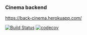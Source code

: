 ### Cinema backend

https://back-cinema.herokuapp.com/

[![Build Status](https://travis-ci.org/fadeciness/cinema-backend.svg?branch=master)](https://travis-ci.org/fadeciness/cinema-backend) [![codecov](https://codecov.io/gh/fadeciness/cinema-backend/branch/master/graph/badge.svg)](https://codecov.io/gh/fadeciness/cinema-backend)
